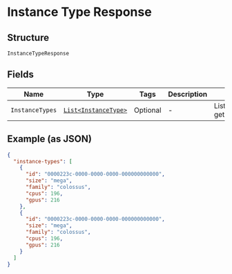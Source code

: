 
# Instance Type Response

## Structure

`InstanceTypeResponse`

## Fields

| Name | Type | Tags | Description | Getter | Setter |
|  --- | --- | --- | --- | --- | --- |
| `InstanceTypes` | [`List<InstanceType>`](../../doc/models/instance-type.md) | Optional | - | List<InstanceType> getInstanceTypes() | setInstanceTypes(List<InstanceType> instanceTypes) |

## Example (as JSON)

```json
{
  "instance-types": [
    {
      "id": "0000223c-0000-0000-0000-000000000000",
      "size": "mega",
      "family": "colossus",
      "cpus": 196,
      "gpus": 216
    },
    {
      "id": "0000223c-0000-0000-0000-000000000000",
      "size": "mega",
      "family": "colossus",
      "cpus": 196,
      "gpus": 216
    }
  ]
}
```

